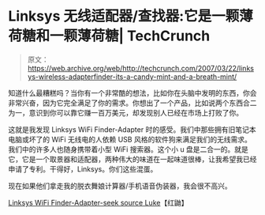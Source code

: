# Linksys 无线适配器/查找器:它是一颗薄荷糖和一颗薄荷糖| TechCrunch

> 原文：<https://web.archive.org/web/http://techcrunch.com/2007/03/22/linksys-wireless-adapterfinder-its-a-candy-mint-and-a-breath-mint/>

知道什么最糟糕吗？当你有一个非常酷的想法，比如你在头脑中发明的东西，你会非常兴奋，因为它完全满足了你的需求。你想出了一个产品，比如说两个东西合二为一，意识到你可以靠它赚一百万美元，却发现别人已经在市场上打败了你。

这就是我发现 Linksys WiFi Finder-Adapter 时的感受。我们中那些拥有旧笔记本电脑或坏了的 WiFi 无线电的人依赖 USB 风格的软件狗来满足我们的无线需求。我们中的许多人也随身携带着小型 WiFi 搜索器。这个小 u 盘是二合一的。就是它，它是一个取景器和适配器，两种伟大的味道在一起味道很棒，让我希望我已经申请了专利。干得好，Linksys。你们这些混蛋。

现在如果他们拿走我的脱衣舞娘计算器/手机语音伪装器，我会很不高兴。

[Linksys WiFi Finder-Adapter-seek source Luke](https://web.archive.org/web/20141101211634/http://www.redferret.net/?p=8468)【红鼬】